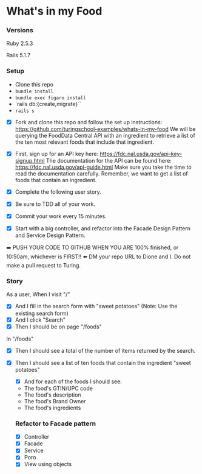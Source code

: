 # What's in my Food

### Versions

Ruby 2.5.3

Rails 5.1.7

### Setup

- Clone this repo
- `bundle install`
- `bundle exec figaro install`
- `rails db:{create,migrate}``
- `rails s`

- [x] Fork and clone this repo and follow the set up instructions: https://github.com/turingschool-examples/whats-in-my-food
We will be querying the FoodData Central API with an ingredient to retrieve a list of the ten most relevant foods that include that ingredient.

- [x] First, sign up for an API key here: https://fdc.nal.usda.gov/api-key-signup.html
The documentation for the API can be found here: https://fdc.nal.usda.gov/api-guide.html
Make sure you take the time to read the documentation carefully. Remember, we want to get a list of foods that contain an ingredient.

- [x] Complete the following user story. 
- [x] Be sure to TDD all of your work. 
- [x] Commit your work every 15 minutes. 
- [x] Start with a big controller, and refactor into the Facade Design Pattern and Service Design Pattern.

:arrow_right: PUSH YOUR CODE TO GITHUB WHEN YOU ARE 100% finished, or 10:50am, whichever is FIRST!! :arrow_left:
DM your repo URL to Dione and I. Do not make a pull request to Turing.

### Story

As a user,
When I visit "/"
  - [x] And I fill in the search form with "sweet potatoes" (Note: Use the existing search form)
  - [x]    And I click "Search"
  - [x]    Then I should be on page "/foods"

In "/foods"
- [x] Then I should see a total of the number of items returned by the search.
- [x] Then I should see a list of ten foods that contain the ingredient "sweet potatoes"
  - [x] And for each of the foods I should see:
  - The food's GTIN/UPC code
  - The food's description
  - The food's Brand Owner
  - The food's ingredients

  ### Refactor to Facade pattern
  - [x] Controller
  - [x] Facade
  - [x] Service
  - [x] Poro
  - [x] View using objects
